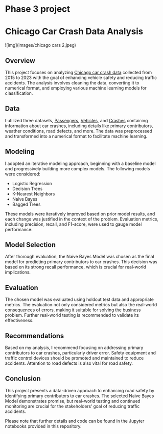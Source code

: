 # Phase 3 project


# Chicago Car Crash Data Analysis

![img](images/chicago cars 2.jpeg)

## Overview
This project focuses on analyzing [Chicago car crash data](https://data.cityofchicago.org/Transportation/Traffic-Crashes-Crashes/85ca-t3if) collected from 2015 to 2023 with the goal of enhancing vehicle safety and reducing traffic accidents. The analysis involves cleaning the data, converting it to numerical format, and employing various machine learning models for classification.

## Data
I utilized three datasets, [Passengers](https://data.cityofchicago.org/Transportation/Traffic-Crashes-People/u6pd-qa9d), [Vehicles](https://data.cityofchicago.org/Transportation/Traffic-Crashes-Vehicles/68nd-jvt3), and [Crashes](https://data.cityofchicago.org/Transportation/Traffic-Crashes-Crashes/85ca-t3if) containing information about car crashes, including details like primary contributors, weather conditions, road defects, and more. The data was preprocessed and transformed into a numerical format to facilitate machine learning.

## Modeling
I adopted an iterative modeling approach, beginning with a baseline model and progressively building more complex models. The following models were considered:
- Logistic Regression
- Decision Trees
- K-Nearest Neighbors
- Naive Bayes
- Bagged Trees

These models were iteratively improved based on prior model results, and each change was justified in the context of the problem. Evaluation metrics, including precision, recall, and F1-score, were used to gauge model performance. 

## Model Selection
After thorough evaluation, the Naive Bayes Model was chosen as the final model for predicting primary contributors to car crashes. This decision was based on its strong recall performance, which is crucial for real-world implications.

## Evaluation
The chosen model was evaluated using holdout test data and appropriate metrics. The evaluation not only considered metrics but also the real-world consequences of errors, making it suitable for solving the business problem. Further real-world testing is recommended to validate its effectiveness.

## Recommendations
Based on my analysis, I recommend focusing on addressing primary contributors to car crashes, particularly driver error. Safety equipment and traffic control devices should be promoted and maintained to reduce accidents. Attention to road defects is also vital for road safety.

## Conclusion
This project presents a data-driven approach to enhancing road safety by identifying primary contributors to car crashes. The selected Naive Bayes Model demonstrates promise, but real-world testing and continued monitoring are crucial for the stakeholders' goal of reducing traffic accidents.

Please note that further details and code can be found in the Jupyter notebooks provided in this repository.

